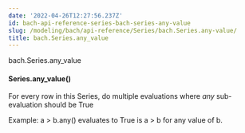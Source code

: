 ```yaml
---
date: '2022-04-26T12:27:56.237Z'
id: bach-api-reference-series-bach-series-any-value
slug: /modeling/bach/api-reference/Series/bach.Series.any-value/
title: bach.Series.any_value
---
```


bach.Series.any_value


#### Series.any_value()
For every row in this Series, do multiple evaluations where _any_ sub-evaluation should be True

Example: a > b.any() evaluates to True is a > b for any value of b.

<!-- !! processed by numpydoc !! -->
